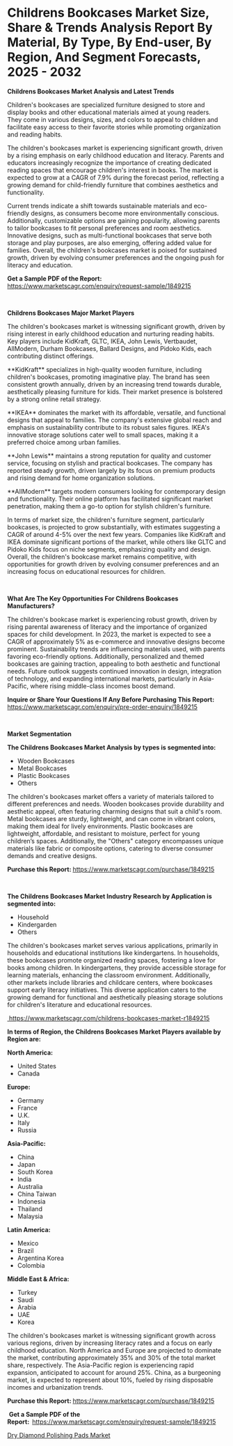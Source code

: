 <p><h1>Childrens Bookcases Market Size, Share & Trends Analysis Report By Material, By Type, By End-user, By Region, And Segment Forecasts, 2025 - 2032</h1></p><p><strong>Childrens Bookcases Market Analysis and Latest Trends</strong></p>
<p><p>Children's bookcases are specialized furniture designed to store and display books and other educational materials aimed at young readers. They come in various designs, sizes, and colors to appeal to children and facilitate easy access to their favorite stories while promoting organization and reading habits.</p><p>The children's bookcases market is experiencing significant growth, driven by a rising emphasis on early childhood education and literacy. Parents and educators increasingly recognize the importance of creating dedicated reading spaces that encourage children's interest in books. The market is expected to grow at a CAGR of 7.9% during the forecast period, reflecting a growing demand for child-friendly furniture that combines aesthetics and functionality.</p><p>Current trends indicate a shift towards sustainable materials and eco-friendly designs, as consumers become more environmentally conscious. Additionally, customizable options are gaining popularity, allowing parents to tailor bookcases to fit personal preferences and room aesthetics. Innovative designs, such as multi-functional bookcases that serve both storage and play purposes, are also emerging, offering added value for families. Overall, the children's bookcases market is poised for sustained growth, driven by evolving consumer preferences and the ongoing push for literacy and education.</p></p>
<p><strong>Get a Sample PDF of the Report:&nbsp;</strong> <a href="https://www.marketscagr.com/enquiry/request-sample/1849215?utm_campaign=2115&utm_medium=2&utm_source=Github&utm_content=ia&utm_term=08022025&utm_id=childrens-bookcases">https://www.marketscagr.com/enquiry/request-sample/1849215</a></p>
<p>&nbsp;</p>
<p><strong>Childrens Bookcases Major Market Players</strong></p>
<p><p>The children's bookcases market is witnessing significant growth, driven by rising interest in early childhood education and nurturing reading habits. Key players include KidKraft, GLTC, IKEA, John Lewis, Vertbaudet, AllModern, Durham Bookcases, Ballard Designs, and Pidoko Kids, each contributing distinct offerings.</p><p>**KidKraft** specializes in high-quality wooden furniture, including children's bookcases, promoting imaginative play. The brand has seen consistent growth annually, driven by an increasing trend towards durable, aesthetically pleasing furniture for kids. Their market presence is bolstered by a strong online retail strategy.</p><p>**IKEA** dominates the market with its affordable, versatile, and functional designs that appeal to families. The company's extensive global reach and emphasis on sustainability contribute to its robust sales figures. IKEA's innovative storage solutions cater well to small spaces, making it a preferred choice among urban families. </p><p>**John Lewis** maintains a strong reputation for quality and customer service, focusing on stylish and practical bookcases. The company has reported steady growth, driven largely by its focus on premium products and rising demand for home organization solutions. </p><p>**AllModern** targets modern consumers looking for contemporary design and functionality. Their online platform has facilitated significant market penetration, making them a go-to option for stylish children's furniture.</p><p>In terms of market size, the children's furniture segment, particularly bookcases, is projected to grow substantially, with estimates suggesting a CAGR of around 4-5% over the next few years. Companies like KidKraft and IKEA dominate significant portions of the market, while others like GLTC and Pidoko Kids focus on niche segments, emphasizing quality and design. Overall, the children's bookcase market remains competitive, with opportunities for growth driven by evolving consumer preferences and an increasing focus on educational resources for children.</p></p>
<p>&nbsp;</p>
<p><strong>What Are The Key Opportunities For Childrens Bookcases Manufacturers?</strong></p>
<p><p>The children's bookcase market is experiencing robust growth, driven by rising parental awareness of literacy and the importance of organized spaces for child development. In 2023, the market is expected to see a CAGR of approximately 5% as e-commerce and innovative designs become prominent. Sustainability trends are influencing materials used, with parents favoring eco-friendly options. Additionally, personalized and themed bookcases are gaining traction, appealing to both aesthetic and functional needs. Future outlook suggests continued innovation in design, integration of technology, and expanding international markets, particularly in Asia-Pacific, where rising middle-class incomes boost demand.</p></p>
<p><strong>Inquire or Share Your Questions If Any Before Purchasing This Report:</strong> <a href="https://www.marketscagr.com/enquiry/pre-order-enquiry/1849215?utm_campaign=2115&utm_medium=2&utm_source=Github&utm_content=ia&utm_term=08022025&utm_id=childrens-bookcases">https://www.marketscagr.com/enquiry/pre-order-enquiry/1849215</a></p>
<p>&nbsp;</p>
<p><strong>Market Segmentation</strong></p>
<p><strong>The Childrens Bookcases Market Analysis by types is segmented into:</strong></p>
<p><ul><li>Wooden Bookcases</li><li>Metal Bookcases</li><li>Plastic Bookcases</li><li>Others</li></ul></p>
<p><p>The children's bookcases market offers a variety of materials tailored to different preferences and needs. Wooden bookcases provide durability and aesthetic appeal, often featuring charming designs that suit a child's room. Metal bookcases are sturdy, lightweight, and can come in vibrant colors, making them ideal for lively environments. Plastic bookcases are lightweight, affordable, and resistant to moisture, perfect for young children’s spaces. Additionally, the "Others" category encompasses unique materials like fabric or composite options, catering to diverse consumer demands and creative designs.</p></p>
<p><strong>Purchase this Report:&nbsp;</strong><a href="https://www.marketscagr.com/purchase/1849215?utm_campaign=2115&utm_medium=2&utm_source=Github&utm_content=ia&utm_term=08022025&utm_id=childrens-bookcases">https://www.marketscagr.com/purchase/1849215</a></p>
<p>&nbsp;</p>
<p><strong>The Childrens Bookcases Market Industry Research by Application is segmented into:</strong></p>
<p><ul><li>Household</li><li>Kindergarden</li><li>Others</li></ul></p>
<p><p>The children's bookcases market serves various applications, primarily in households and educational institutions like kindergartens. In households, these bookcases promote organized reading spaces, fostering a love for books among children. In kindergartens, they provide accessible storage for learning materials, enhancing the classroom environment. Additionally, other markets include libraries and childcare centers, where bookcases support early literacy initiatives. This diverse application caters to the growing demand for functional and aesthetically pleasing storage solutions for children's literature and educational resources.</p></p>
<p><a href="https://www.marketscagr.com/childrens-bookcases-market-r1849215?utm_campaign=2115&utm_medium=2&utm_source=Github&utm_content=ia&utm_term=08022025&utm_id=childrens-bookcases">&nbsp;https://www.marketscagr.com/childrens-bookcases-market-r1849215</a></p>
<p><strong>In terms of Region, the Childrens Bookcases Market Players available by Region are:</strong></p>
<p>
    <p> <strong> North America: </strong>
        <ul>
            <li>United States</li>
            <li>Canada</li>
        </ul>
        </p> 
    <p> <strong> Europe: </strong>
        <ul>
            <li>Germany</li>
            <li>France</li>
            <li>U.K.</li>
            <li>Italy</li>
            <li>Russia</li>
        </ul>
        </p> 
    <p> <strong> Asia-Pacific: </strong>
        <ul>
            <li>China</li>
            <li>Japan</li>
            <li>South Korea</li>
            <li>India</li>
            <li>Australia</li>
            <li>China Taiwan</li>
            <li>Indonesia</li>
            <li>Thailand</li>
            <li>Malaysia</li>
        </ul>
        </p> 
    <p> <strong> Latin America: </strong>
        <ul>
            <li>Mexico</li>
            <li>Brazil</li>
            <li>Argentina Korea</li>
            <li>Colombia</li>
        </ul>
        </p> 
    <p> <strong> Middle East & Africa: </strong>
        <ul>
            <li>Turkey</li>
            <li>Saudi</li>
            <li>Arabia</li>
            <li>UAE</li>
            <li>Korea</li>
        </ul>
    </p>
    </p>
<p><p>The children's bookcases market is witnessing significant growth across various regions, driven by increasing literacy rates and a focus on early childhood education. North America and Europe are projected to dominate the market, contributing approximately 35% and 30% of the total market share, respectively. The Asia-Pacific region is experiencing rapid expansion, anticipated to account for around 25%. China, as a burgeoning market, is expected to represent about 10%, fueled by rising disposable incomes and urbanization trends.</p></p>
<p><strong>Purchase this Report: </strong><a href="https://www.marketscagr.com/purchase/1849215?utm_campaign=2115&utm_medium=2&utm_source=Github&utm_content=ia&utm_term=08022025&utm_id=childrens-bookcases">https://www.marketscagr.com/purchase/1849215</a></p>
<p>&nbsp;<strong>Get a Sample PDF of the Report:&nbsp;&nbsp;</strong><a href="https://www.marketscagr.com/enquiry/request-sample/1849215?utm_campaign=2115&utm_medium=2&utm_source=Github&utm_content=ia&utm_term=08022025&utm_id=childrens-bookcases">https://www.marketscagr.com/enquiry/request-sample/1849215</a></p>
<p><strong></strong></p>
<p><p><a href="https://github.com/joannesouthgate/Market-Research-Report-List-5/blob/main/dry-diamond-polishing-pads-market.md?utm_campaign=2115&utm_medium=2&utm_source=Github&utm_content=ia&utm_term=08022025&utm_id=childrens-bookcases">Dry Diamond Polishing Pads Market</a></p></p>